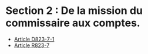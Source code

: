 # Section 2 : De la mission du commissaire aux comptes.

- [Article D823-7-1](article-d823-7-1.md)
- [Article R823-7](article-r823-7.md)
